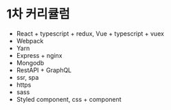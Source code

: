# 1차 커리큘럼
* React + typescript + redux, Vue + typescript + vuex
* Webpack
* Yarn
* Express + nginx
* Mongodb
* RestAPI + GraphQL
* ssr, spa
* https
* sass
* Styled component, css + component